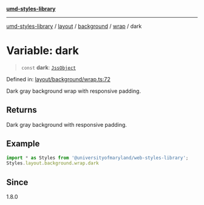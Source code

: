 [**umd-styles-library**](../../../../../../README.md)

***

[umd-styles-library](../../../../../../modules.md) / [layout](../../../../../README.md) / [background](../../../README.md) / [wrap](../README.md) / dark

# Variable: dark

> `const` **dark**: [`JssObject`](../../../../../../utilities/namespaces/transform/type-aliases/JssObject.md)

Defined in: [layout/background/wrap.ts:72](https://github.com/UMD-Digital/design-system/blob/8c958a0419ab79ba8bcba0aabd12f79a69ac5834/packages/styles/source/layout/background/wrap.ts#L72)

Dark gray background wrap with responsive padding.

## Returns

Dark gray background with responsive padding.

## Example

```typescript
import * as Styles from '@universityofmaryland/web-styles-library';
Styles.layout.background.wrap.dark
```

## Since

1.8.0

